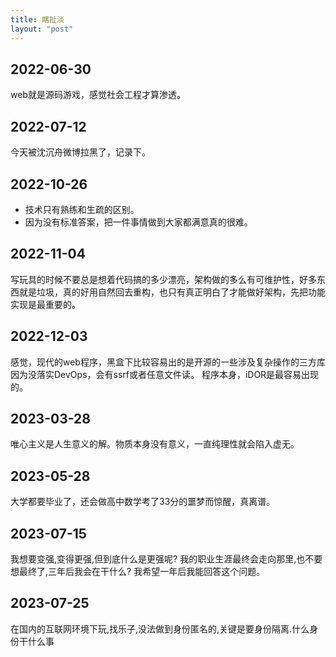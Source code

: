 ```yaml
---
title: 瞎扯淡
layout: "post"
---
```


## 2022-06-30

web就是源码游戏，感觉社会工程才算渗透。

## 2022-07-12

今天被沈沉舟微博拉黑了，记录下。  

## 2022-10-26

- 技术只有熟练和生疏的区别。
- 因为没有标准答案，把一件事情做到大家都满意真的很难。

## 2022-11-04

写玩具的时候不要总是想着代码搞的多少漂亮，架构做的多么有可维护性，好多东西就是垃圾，真的好用自然回去重构，也只有真正明白了才能做好架构，先把功能实现是最重要的。

## 2022-12-03

感觉，现代的web程序，黑盒下比较容易出的是开源的一些涉及复杂操作的三方库因为没落实DevOps，会有ssrf或者任意文件读。
程序本身，iDOR是最容易出现的。

## 2023-03-28

唯心主义是人生意义的解。物质本身没有意义，一直纯理性就会陷入虚无。

## 2023-05-28

大学都要毕业了，还会做高中数学考了33分的噩梦而惊醒，真离谱。

## 2023-07-15

我想要变强,变得更强,但到底什么是更强呢?
我的职业生涯最终会走向那里,也不要想最终了,三年后我会在干什么?
我希望一年后我能回答这个问题。

## 2023-07-25

在国内的互联网环境下玩,找乐子,没法做到身份匿名的,关键是要身份隔离.什么身份干什么事

